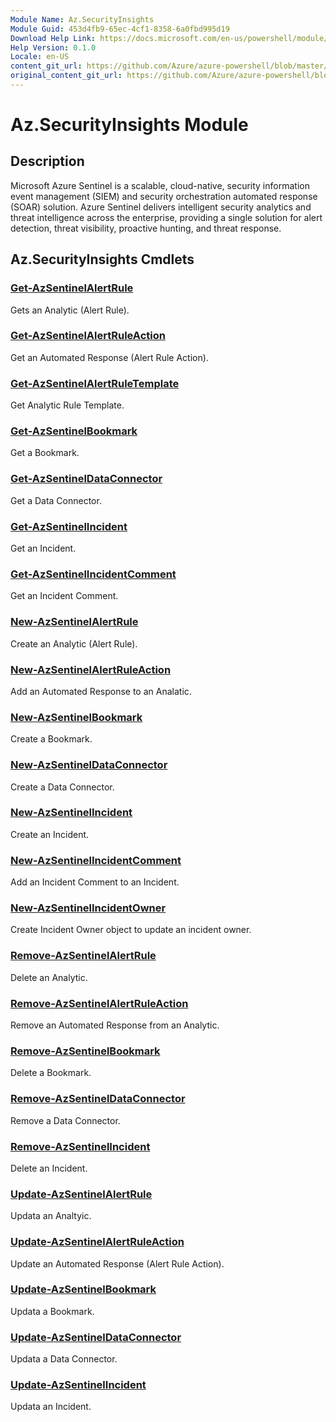 ```yaml
---
Module Name: Az.SecurityInsights
Module Guid: 453d4fb9-65ec-4cf1-8358-6a0fbd995d19
Download Help Link: https://docs.microsoft.com/en-us/powershell/module/az.securityinsights
Help Version: 0.1.0
Locale: en-US
content_git_url: https://github.com/Azure/azure-powershell/blob/master/src/SecurityInsights/SecurityInsights/help/Az.SecurityInsights.md
original_content_git_url: https://github.com/Azure/azure-powershell/blob/master/src/SecurityInsights/SecurityInsights/help/Az.SecurityInsights.md
---
```


# Az.SecurityInsights Module
## Description
Microsoft Azure Sentinel is a scalable, cloud-native, security information event management (SIEM) and security orchestration automated response (SOAR) solution. Azure Sentinel delivers intelligent security analytics and threat intelligence across the enterprise, providing a single solution for alert detection, threat visibility, proactive hunting, and threat response.

## Az.SecurityInsights Cmdlets
### [Get-AzSentinelAlertRule](Get-AzSentinelAlertRule.md)
Gets an Analytic (Alert Rule).

### [Get-AzSentinelAlertRuleAction](Get-AzSentinelAlertRuleAction.md)
Get an Automated Response (Alert Rule Action).

### [Get-AzSentinelAlertRuleTemplate](Get-AzSentinelAlertRuleTemplate.md)
Get Analytic Rule Template.

### [Get-AzSentinelBookmark](Get-AzSentinelBookmark.md)
Get a Bookmark.

### [Get-AzSentinelDataConnector](Get-AzSentinelDataConnector.md)
Get a Data Connector.

### [Get-AzSentinelIncident](Get-AzSentinelIncident.md)
Get an Incident.

### [Get-AzSentinelIncidentComment](Get-AzSentinelIncidentComment.md)
Get an Incident Comment.

### [New-AzSentinelAlertRule](New-AzSentinelAlertRule.md)
Create an Analytic (Alert Rule).

### [New-AzSentinelAlertRuleAction](New-AzSentinelAlertRuleAction.md)
Add an Automated Response to an Analatic.

### [New-AzSentinelBookmark](New-AzSentinelBookmark.md)
Create a Bookmark.

### [New-AzSentinelDataConnector](New-AzSentinelDataConnector.md)
Create a Data Connector.

### [New-AzSentinelIncident](New-AzSentinelIncident.md)
Create an Incident.

### [New-AzSentinelIncidentComment](New-AzSentinelIncidentComment.md)
Add an Incident Comment to an Incident.

### [New-AzSentinelIncidentOwner](New-AzSentinelIncidentOwner.md)
Create Incident Owner object to update an incident owner.

### [Remove-AzSentinelAlertRule](Remove-AzSentinelAlertRule.md)
Delete an Analytic.

### [Remove-AzSentinelAlertRuleAction](Remove-AzSentinelAlertRuleAction.md)
Remove an Automated Response from an Analytic.

### [Remove-AzSentinelBookmark](Remove-AzSentinelBookmark.md)
Delete a Bookmark.

### [Remove-AzSentinelDataConnector](Remove-AzSentinelDataConnector.md)
Remove a Data Connector.

### [Remove-AzSentinelIncident](Remove-AzSentinelIncident.md)
Delete an Incident.

### [Update-AzSentinelAlertRule](Update-AzSentinelAlertRule.md)
Updata an Analtyic.

### [Update-AzSentinelAlertRuleAction](Update-AzSentinelAlertRuleAction.md)
Update an Automated Response (Alert Rule Action).

### [Update-AzSentinelBookmark](Update-AzSentinelBookmark.md)
Updata a Bookmark.

### [Update-AzSentinelDataConnector](Update-AzSentinelDataConnector.md)
Updata a Data Connector.

### [Update-AzSentinelIncident](Update-AzSentinelIncident.md)
Updata an Incident.
